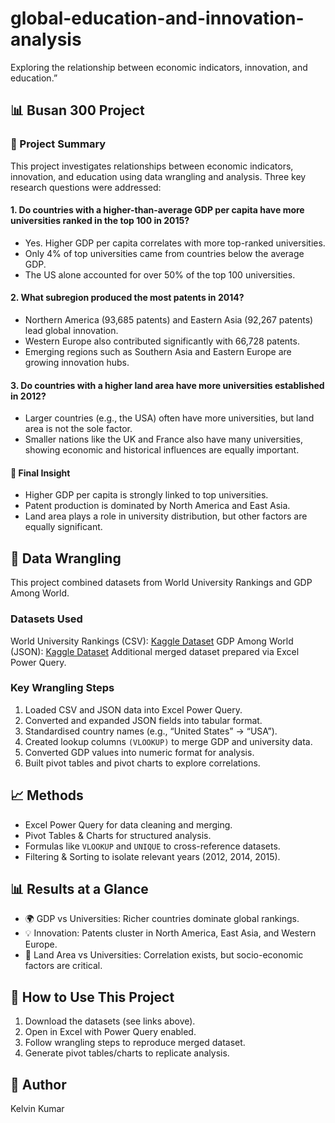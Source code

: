 # global-education-and-innovation-analysis
Exploring the relationship between economic indicators, innovation, and education.”


## 📊 Busan 300 Project

### 📌 Project Summary
This project investigates relationships between economic indicators, innovation, and education using data wrangling and analysis. Three key research questions were addressed:

#### 1. Do countries with a higher-than-average GDP per capita have more universities ranked in the top 100 in 2015?
  * Yes. Higher GDP per capita correlates with more top-ranked universities.  
  * Only 4% of top universities came from countries below the average GDP.
  * The US alone accounted for over 50% of the top 100 universities.

#### 2. What subregion produced the most patents in 2014?
  * Northern America (93,685 patents) and Eastern Asia (92,267 patents) lead global innovation.
  * Western Europe also contributed significantly with 66,728 patents.
  * Emerging regions such as Southern Asia and Eastern Europe are growing innovation hubs.

#### 3. Do countries with a higher land area have more universities established in 2012?
  * Larger countries (e.g., the USA) often have more universities, but land area is not the sole factor.
  * Smaller nations like the UK and France also have many universities, showing economic and historical influences are equally important.

#### 🔑 Final Insight
  * Higher GDP per capita is strongly linked to top universities.
  * Patent production is dominated by North America and East Asia.
  * Land area plays a role in university distribution, but other factors are equally significant.

## 📂 Data Wrangling
This project combined datasets from World University Rankings and GDP Among World.

### Datasets Used
World University Rankings (CSV): [Kaggle Dataset](https://www.kaggle.com/datasets/mylesoneill/world-university-rankings)
GDP Among World (JSON): [Kaggle Dataset](https://www.kaggle.com/datasets/darknez/gdp-among-world)
Additional merged dataset prepared via Excel Power Query.

### Key Wrangling Steps
1. Loaded CSV and JSON data into Excel Power Query.
2. Converted and expanded JSON fields into tabular format.
3. Standardised country names (e.g., “United States” → “USA”).
4. Created lookup columns ```(VLOOKUP)``` to merge GDP and university data.
5. Converted GDP values into numeric format for analysis.
6. Built pivot tables and pivot charts to explore correlations.

## 📈 Methods  
  * Excel Power Query for data cleaning and merging.
  * Pivot Tables & Charts for structured analysis.
  * Formulas like ```VLOOKUP``` and ```UNIQUE``` to cross-reference datasets.
  * Filtering & Sorting to isolate relevant years (2012, 2014, 2015).

## 📊 Results at a Glance
  * 🌍 GDP vs Universities: Richer countries dominate global rankings.
  * 💡 Innovation: Patents cluster in North America, East Asia, and Western Europe.
  * 🏫 Land Area vs Universities: Correlation exists, but socio-economic factors are critical.

## 🚀 How to Use This Project
  1. Download the datasets (see links above).
  2. Open in Excel with Power Query enabled.
  3. Follow wrangling steps to reproduce merged dataset.
  4. Generate pivot tables/charts to replicate analysis.

## 📝 Author
Kelvin Kumar
